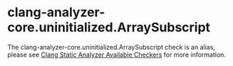 clang-analyzer-core.uninitialized.ArraySubscript
================================================

The clang-analyzer-core.uninitialized.ArraySubscript check is an alias,
please see
[Clang Static Analyzer Available Checkers](https://clang.llvm.org/docs/analyzer/checkers.html#core-uninitialized-arraysubscript)
for more information.
